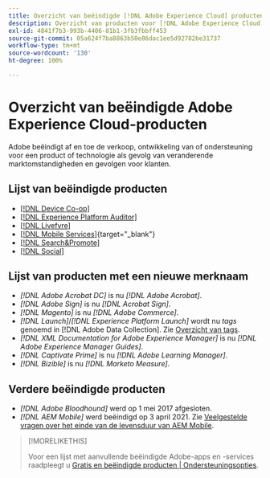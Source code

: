 ```yaml
---
title: Overzicht van beëindigde [!DNL Adobe Experience Cloud] producten
description: Overzicht van producten voor [!DNL Adobe Experience Cloud] en [!DNL Adobe Experience Platform] die zijn beëindigd, buiten gebruik gesteld of aan het eind van hun levensduur
exl-id: 4841f7b3-993b-4406-81b1-3fb3fbbff453
source-git-commit: 05a624f7ba8863b50e86dac1ee5d92782be31737
workflow-type: tm+mt
source-wordcount: '130'
ht-degree: 100%

---
```


# Overzicht van beëindigde Adobe Experience Cloud-producten

Adobe beëindigt af en toe de verkoop, ontwikkeling van of ondersteuning voor een product of technologie als gevolg van veranderende marktomstandigheden en gevolgen voor klanten.

## Lijst van beëindigde producten

* [[!DNL Device Co-op]](device-co-op.md)
* [[!DNL Experience Platform Auditor]](auditor.md)
* [[!DNL Livefyre]](livefyre.md)
* [[!DNL Mobile Services]](https://experienceleague.adobe.com/docs/mobile-services/using/eol.html?lang=nl){target="_blank"}
* [[!DNL Search&Promote]](search-promote.md)
* [[!DNL Social]](social.md)

<!--
## Notifications of upcoming products to be discontinued

* [!DNL Data Workbench] end-of-life date is **December 31, 2023**. [Link]

-->

## Lijst van producten met een nieuwe merknaam

* *[!DNL Adobe Acrobat DC]* is nu *[!DNL Adobe Acrobat]*.
* *[!DNL Adobe Sign]* is nu *[!DNL Acrobat Sign]*.
* *[!DNL Magento]* is nu *[!DNL Adobe Commerce]*.
* *[!DNL Launch]*/*[!DNL Experience Platform Launch]* wordt nu *tags* genoemd in [!DNL Adobe Data Collection]. Zie [Overzicht van tags](https://experienceleague.adobe.com/docs/experience-platform/tags/home.html?lang=nl).
* *[!DNL XML Documentation for Adobe Experience Manager]* is nu *[!DNL Adobe Experience Manager Guides]*.
* *[!DNL Captivate Prime]* is nu *[!DNL Adobe Learning Manager]*.
* *[!DNL Bizible]* is nu *[!DNL Marketo Measure]*.

## Verdere beëindigde producten

* *[!DNL Adobe Bloodhound]* werd op 1 mei 2017 afgesloten.
* *[!DNL AEM Mobile]* werd beëindigd op 3 april 2021. Zie [Veelgestelde vragen over het einde van de levensduur van AEM Mobile](https://helpx.adobe.com/nl/digital-publishing-solution/help/aem-mobile-end-of-life-faq.html).

>[!MORELIKETHIS]
>
>Voor een lijst met aanvullende beëindigde Adobe-apps en -services raadpleegt u [Gratis en beëindigde producten | Ondersteuningsopties](https://helpx.adobe.com/nl/support/programs/support-options-free-discontinued-apps-services.html).
